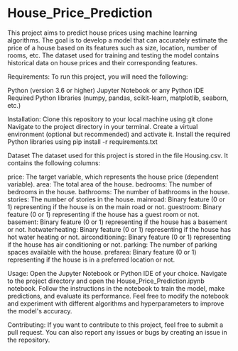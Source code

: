 # House_Price_Prediction
This project aims to predict house prices using machine learning algorithms. The goal is to develop a model that can accurately estimate the price of a house based on its features such as size, location, number of rooms, etc. The dataset used for training and testing the model contains historical data on house prices and their corresponding features.

Requirements:
To run this project, you will need the following:

Python (version 3.6 or higher)
Jupyter Notebook or any Python IDE
Required Python libraries (numpy, pandas, scikit-learn, matplotlib, seaborn, etc.)

Installation:
Clone this repository to your local machine using git clone <repository-url>
Navigate to the project directory in your terminal.
Create a virtual environment (optional but recommended) and activate it.
Install the required Python libraries using pip install -r requirements.txt

Dataset
The dataset used for this project is stored in the file Housing.csv. It contains the following columns:

price: The target variable, which represents the house price (dependent variable).
area: The total area of the house.
bedrooms: The number of bedrooms in the house.
bathrooms: The number of bathrooms in the house.
stories: The number of stories in the house.
mainroad: Binary feature (0 or 1) representing if the house is on the main road or not.
guestroom: Binary feature (0 or 1) representing if the house has a guest room or not.
basement: Binary feature (0 or 1) representing if the house has a basement or not.
hotwaterheating: Binary feature (0 or 1) representing if the house has hot water heating or not.
airconditioning: Binary feature (0 or 1) representing if the house has air conditioning or not.
parking: The number of parking spaces available with the house.
prefarea: Binary feature (0 or 1) representing if the house is in a preferred location or not.

Usage:
Open the Jupyter Notebook or Python IDE of your choice.
Navigate to the project directory and open the House_Price_Prediction.ipynb notebook.
Follow the instructions in the notebook to train the model, make predictions, and evaluate its performance.
Feel free to modify the notebook and experiment with different algorithms and hyperparameters to improve the model's accuracy.

Contributing:
If you want to contribute to this project, feel free to submit a pull request. You can also report any issues or bugs by creating an issue in the repository.








